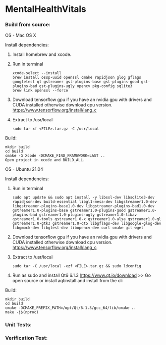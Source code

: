 # MentalHealthVitals

### Build from source:
OS - Mac OS X

Install dependencies:
1. Install homebrew and xcode.
2. Run in terminal
   
       xcode-select --install
       brew install ossp-uuid openssl cmake rapidjson glog gflags googletest qt gstreamer gst-plugins-base gst-plugins-good gst-plugins-bad gst-plugins-ugly opencv pkg-config sqlite3
       brew link openssl --force

3. Download tensorflow gpu if you have an nvidia gpu with drivers and CUDA installed otherwise download cpu version.
   https://www.tensorflow.org/install/lang_c
4. Extract to /usr/local

       sudo tar xf <FILE>.tar.gz -C /usr/local

Build:

    mkdir build 
    cd build
    cmake -G Xcode -DCMAKE_FIND_FRAMEWORK=LAST .. 
    Open project in xcode and BUILD_ALL.


OS - Ubuntu 21.04

Install dependencies:
1. Run in terminal
       
       sudo apt update && sudo apt install -y libssl-dev libsqlite3-dev rapidjson-dev build-essential libgl1-mesa-dev libgstreamer1.0-dev libgstreamer-plugins-base1.0-dev libgstreamer-plugins-bad1.0-dev gstreamer1.0-plugins-base gstreamer1.0-plugins-good gstreamer1.0-plugins-bad gstreamer1.0-plugins-ugly gstreamer1.0-libav gstreamer1.0-tools gstreamer1.0-x gstreamer1.0-alsa gstreamer1.0-gl gstreamer1.0-gtk3 gstreamer1.0-qt5 libgflags-dev libgoogle-glog-dev libgmock-dev libgtest-dev libopencv-dev curl cmake git wget

2. Download tensorflow gpu if you have an nvidia gpu with drivers and CUDA installed otherwise download cpu version.
   https://www.tensorflow.org/install/lang_c
3. Extract to /usr/local 

       sudo tar -C /usr/local -xzf <FILE>.tar.gz && sudo ldconfig
4. Run as sudo and install Qt6 6.1.3 https://www.qt.io/download >> Go open source or install aqtinstall and install from the cli

Build:

    mkdir build 
    cd build
    cmake -DCMAKE_PREFIX_PATH=/opt/Qt/6.1.3/gcc_64/lib/cmake ..
    make -j$(nproc)

### Unit Tests:
### Verification Test:
